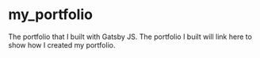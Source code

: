 # my_portfolio
The portfolio that I built with Gatsby JS.
The portfolio I built will link here to show how I created my portfolio.
